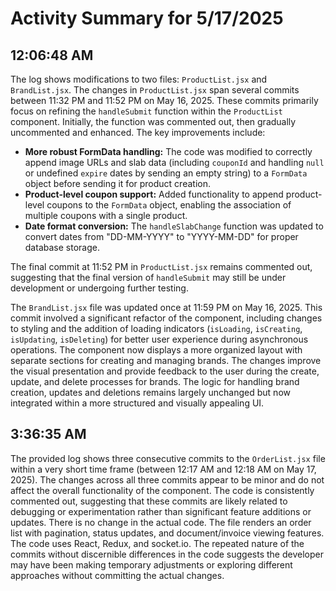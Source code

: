 # Activity Summary for 5/17/2025

## 12:06:48 AM
The log shows modifications to two files: `ProductList.jsx` and `BrandList.jsx`.  The changes in `ProductList.jsx` span several commits between 11:32 PM and 11:52 PM on May 16, 2025. These commits primarily focus on refining the `handleSubmit` function within the `ProductList` component.  Initially, the function was commented out, then gradually uncommented and enhanced.  The key improvements include:

* **More robust FormData handling:** The code was modified to correctly append image URLs and slab data (including `couponId` and handling `null` or undefined `expire` dates by sending an empty string) to a `FormData` object before sending it for product creation.
* **Product-level coupon support:**  Added functionality to append product-level coupons to the `FormData` object, enabling the association of multiple coupons with a single product.
* **Date format conversion:** The `handleSlabChange` function was updated to convert dates from "DD-MM-YYYY" to "YYYY-MM-DD" for proper database storage.

The final commit at 11:52 PM in `ProductList.jsx` remains commented out, suggesting that the final version of `handleSubmit` may still be under development or undergoing further testing.

The `BrandList.jsx` file was updated once at 11:59 PM on May 16, 2025. This commit involved a significant refactor of the component, including changes to styling and the addition of loading indicators (`isLoading`, `isCreating`, `isUpdating`, `isDeleting`) for better user experience during asynchronous operations. The component now displays a more organized layout with separate sections for creating and managing brands.  The changes improve the visual presentation and provide feedback to the user during the create, update, and delete processes for brands.  The logic for handling brand creation, updates and deletions remains largely unchanged but now integrated within a more structured and visually appealing UI.


## 3:36:35 AM
The provided log shows three consecutive commits to the `OrderList.jsx` file within a very short time frame (between 12:17 AM and 12:18 AM on May 17, 2025).  The changes across all three commits appear to be minor and do not affect the overall functionality of the component.  The code is consistently commented out, suggesting that these commits are likely related to debugging or experimentation rather than significant feature additions or updates.  There is no change in the actual code.  The file renders an order list with pagination, status updates, and document/invoice viewing features.  The code uses React, Redux, and socket.io.  The repeated nature of the commits without discernible differences in the code suggests the developer may have been making temporary adjustments or exploring different approaches without committing the actual changes.
